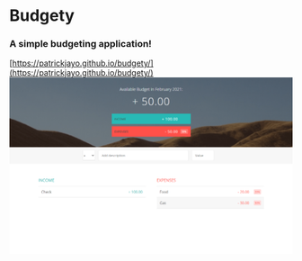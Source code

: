 # Budgety

### A simple budgeting application!

[https://patrickjayo.github.io/budgety/](https://patrickjayo.github.io/budgety/)
![](budgetySS.png)
